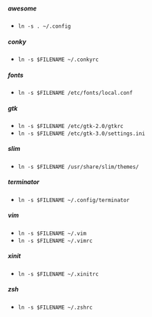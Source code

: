 ##### awesome
- `ln -s . ~/.config`

##### conky
- `ln -s $FILENAME ~/.conkyrc`

##### fonts
- `ln -s $FILENAME /etc/fonts/local.conf`

##### gtk
- `ln -s $FILENAME /etc/gtk-2.0/gtkrc`
- `ln -s $FILENAME /etc/gtk-3.0/settings.ini`

##### slim
- `ln -s $FILENAME /usr/share/slim/themes/`

##### terminator
- `ln -s $FILENAME ~/.config/terminator`

##### vim
- `ln -s $FILENAME ~/.vim`
- `ln -s $FILENAME ~/.vimrc`

##### xinit
- `ln -s $FILENAME ~/.xinitrc`

##### zsh
- `ln -s $FILENAME ~/.zshrc`

